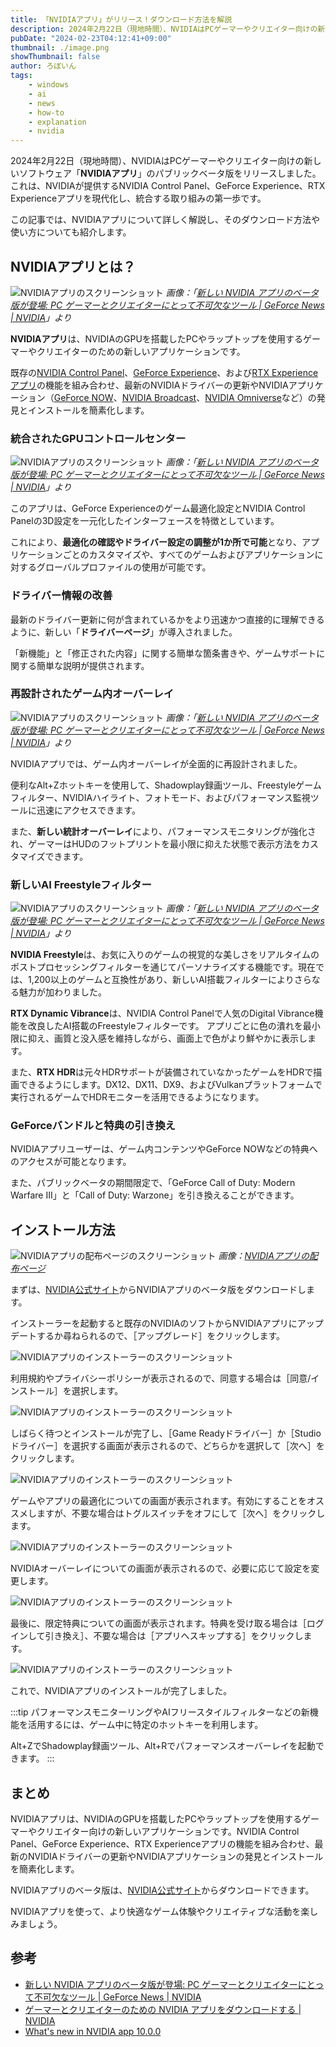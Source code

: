 ```yaml
---
title: 「NVIDIAアプリ」がリリース！ダウンロード方法を解説
description: 2024年2月22日（現地時間）、NVIDIAはPCゲーマーやクリエイター向けの新しいソフトウェア「NVIDIAアプリ」のパブリックベータ版をリリースしました。
pubDate: "2024-02-23T04:12:41+09:00"
thumbnail: ./image.png
showThumbnail: false
author: ろぼいん
tags:
    - windows
    - ai
    - news
    - how-to
    - explanation
    - nvidia
---
```


2024年2月22日（現地時間）、NVIDIAはPCゲーマーやクリエイター向けの新しいソフトウェア「**NVIDIAアプリ**」のパブリックベータ版をリリースしました。これは、NVIDIAが提供するNVIDIA Control Panel、GeForce Experience、RTX Experienceアプリを現代化し、統合する取り組みの第一歩です。

この記事では、NVIDIAアプリについて詳しく解説し、そのダウンロード方法や使い方についても紹介します。

## NVIDIAアプリとは？

![NVIDIAアプリのスクリーンショット](./image.png)
*画像：「[新しい NVIDIA アプリのベータ版が登場: PC ゲーマーとクリエイターにとって不可欠なツール | GeForce News | NVIDIA](https://www.nvidia.com/ja-jp/geforce/news/nvidia-app-beta-download/)」より*

**NVIDIAアプリ**は、NVIDIAのGPUを搭載したPCやラップトップを使用するゲーマーやクリエイターのための新しいアプリケーションです。

既存の[NVIDIA Control Panel](https://www.nvidia.com/ja-jp/drivers/nv-control-panel/)、[GeForce Experience](https://www.nvidia.com/ja-jp/geforce/geforce-experience/)、および[RTX Experienceアプリ](https://www.nvidia.com/ja-jp/design-visualization/software/rtx-experience/)の機能を組み合わせ、最新のNVIDIAドライバーの更新やNVIDIAアプリケーション（[GeForce NOW](https://www.nvidia.com/ja-jp/geforce-now/)、[NVIDIA Broadcast](https://www.nvidia.com/ja-jp/geforce/broadcasting/broadcast-app/)、[NVIDIA Omniverse](https://www.nvidia.com/ja-jp/omniverse/)など）の発見とインストールを簡素化します。

### 統合されたGPUコントロールセンター

![NVIDIAアプリのスクリーンショット](./image-1.png)
*画像：「[新しい NVIDIA アプリのベータ版が登場: PC ゲーマーとクリエイターにとって不可欠なツール | GeForce News | NVIDIA](https://www.nvidia.com/ja-jp/geforce/news/nvidia-app-beta-download/)」より*

このアプリは、GeForce Experienceのゲーム最適化設定とNVIDIA Control Panelの3D設定を一元化したインターフェースを特徴としています。

これにより、**最適化の確認やドライバー設定の調整が1か所で可能**となり、アプリケーションごとのカスタマイズや、すべてのゲームおよびアプリケーションに対するグローバルプロファイルの使用が可能です。

### ドライバー情報の改善

最新のドライバー更新に何が含まれているかをより迅速かつ直接的に理解できるように、新しい「**ドライバーページ**」が導入されました。

「新機能」と「修正された内容」に関する簡単な箇条書きや、ゲームサポートに関する簡単な説明が提供されます。

### 再設計されたゲーム内オーバーレイ

![NVIDIAアプリのスクリーンショット](./image-2.png)
*画像：「[新しい NVIDIA アプリのベータ版が登場: PC ゲーマーとクリエイターにとって不可欠なツール | GeForce News | NVIDIA](https://www.nvidia.com/ja-jp/geforce/news/nvidia-app-beta-download/)」より*

NVIDIAアプリでは、ゲーム内オーバーレイが全面的に再設計されました。

便利なAlt+Zホットキーを使用して、Shadowplay録画ツール、Freestyleゲームフィルター、NVIDIAハイライト、フォトモード、およびパフォーマンス監視ツールに迅速にアクセスできます。

また、**新しい統計オーバーレイ**により、パフォーマンスモニタリングが強化され、ゲーマーはHUDのフットプリントを最小限に抑えた状態で表示方法をカスタマイズできます。

### 新しいAI Freestyleフィルター

![NVIDIAアプリのスクリーンショット](./image-3.png)
*画像：「[新しい NVIDIA アプリのベータ版が登場: PC ゲーマーとクリエイターにとって不可欠なツール | GeForce News | NVIDIA](https://www.nvidia.com/ja-jp/geforce/news/nvidia-app-beta-download/)」より*

**NVIDIA Freestyle**は、お気に入りのゲームの視覚的な美しさをリアルタイムのポストプロセッシングフィルターを通じてパーソナライズする機能です。現在では、1,200以上のゲームと互換性があり、新しいAI搭載フィルターによりさらなる魅力が加わりました。

**RTX Dynamic Vibrance**は、NVIDIA Control Panelで人気のDigital Vibrance機能を改良したAI搭載のFreestyleフィルターです。 アプリごとに色の潰れを最小限に抑え、画質と没入感を維持しながら、画面上で色がより鮮やかに表示します。

また、**RTX HDR**は元々HDRサポートが装備されていなかったゲームをHDRで描画できるようにします。DX12、DX11、DX9、およびVulkanプラットフォームで実行されるゲームでHDRモニターを活用できるようになります。

### GeForceバンドルと特典の引き換え

NVIDIAアプリユーザーは、ゲーム内コンテンツやGeForce NOWなどの特典へのアクセスが可能となります。

また、パブリックベータの期間限定で、「GeForce Call of Duty: Modern Warfare III」と「Call of Duty: Warzone」を引き換えることができます。

## インストール方法

![NVIDIAアプリの配布ページのスクリーンショット](./image-4.png)
*画像：[NVIDIAアプリの配布ページ](https://www.nvidia.com/ja-jp/software/nvidia-app/)*

まずは、[NVIDIA公式サイト](https://www.nvidia.com/ja-jp/software/nvidia-app/)からNVIDIAアプリのベータ版をダウンロードします。

インストーラーを起動すると既存のNVIDIAのソフトからNVIDIAアプリにアップデートするか尋ねられるので、［アップグレード］をクリックします。

![NVIDIAアプリのインストーラーのスクリーンショット](./image-5.png)

利用規約やプライバシーポリシーが表示されるので、同意する場合は［同意/インストール］を選択します。

![NVIDIAアプリのインストーラーのスクリーンショット](./image-6.png)

しばらく待つとインストールが完了し、［Game Readyドライバー］か［Studioドライバー］を選択する画面が表示されるので、どちらかを選択して［次へ］をクリックします。

![NVIDIAアプリのインストーラーのスクリーンショット](./image-7.png)

ゲームやアプリの最適化についての画面が表示されます。有効にすることをオススメしますが、不要な場合はトグルスイッチをオフにして［次へ］をクリックします。

![NVIDIAアプリのインストーラーのスクリーンショット](./image-8.png)

NVIDIAオーバーレイについての画面が表示されるので、必要に応じて設定を変更します。

![NVIDIAアプリのインストーラーのスクリーンショット](./image-9.png)

最後に、限定特典についての画面が表示されます。特典を受け取る場合は［ログインして引き換え］、不要な場合は［アプリへスキップする］をクリックします。

![NVIDIAアプリのインストーラーのスクリーンショット](./image-10.png)

これで、NVIDIAアプリのインストールが完了しました。

:::tip
パフォーマンスモニターリングやAIフリースタイルフィルターなどの新機能を活用するには、ゲーム中に特定のホットキーを利用します。

Alt+ZでShadowplay録画ツール、Alt+Rでパフォーマンスオーバーレイを起動できます。
:::

## まとめ

NVIDIAアプリは、NVIDIAのGPUを搭載したPCやラップトップを使用するゲーマーやクリエイター向けの新しいアプリケーションです。NVIDIA Control Panel、GeForce Experience、RTX Experienceアプリの機能を組み合わせ、最新のNVIDIAドライバーの更新やNVIDIAアプリケーションの発見とインストールを簡素化します。

NVIDIAアプリのベータ版は、[NVIDIA公式サイト](https://www.nvidia.com/ja-jp/software/nvidia-app/)からダウンロードできます。

NVIDIAアプリを使って、より快適なゲーム体験やクリエイティブな活動を楽しみましょう。

## 参考

- [新しい NVIDIA アプリのベータ版が登場: PC ゲーマーとクリエイターにとって不可欠なツール | GeForce News | NVIDIA](https://www.nvidia.com/ja-jp/geforce/news/nvidia-app-beta-download/)
- [ゲーマーとクリエイターのための NVIDIA アプリをダウンロードする | NVIDIA](https://www.nvidia.com/ja-jp/software/nvidia-app/)
- [What's new in NVIDIA app 10.0.0](https://www.nvidia.com/ja-jp/geforce/release-notes/NVAPP/10_0_0/Web/nvapp-v10_0_0-web-release-highlights/)
